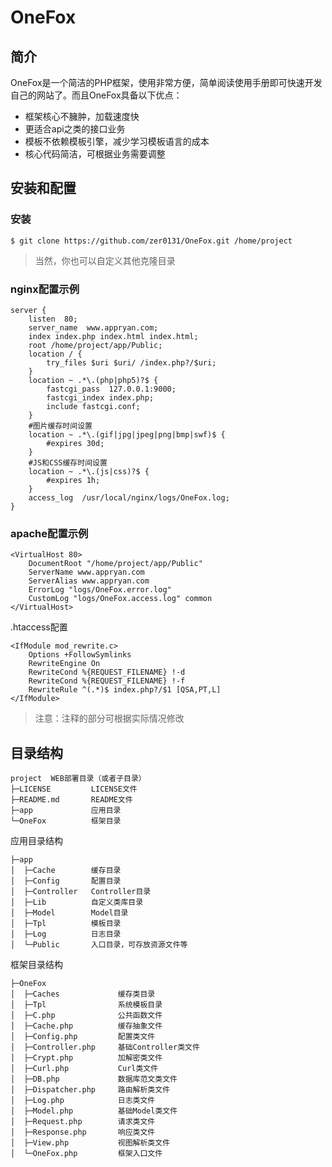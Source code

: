 # OneFox

## 简介
OneFox是一个简洁的PHP框架，使用非常方便，简单阅读使用手册即可快速开发自己的网站了。而且OneFox具备以下优点：
* 框架核心不臃肿，加载速度快 
* 更适合api之类的接口业务 
* 模板不依赖模板引擎，减少学习模板语言的成本 
* 核心代码简洁，可根据业务需要调整 

## 安装和配置

### 安装
```
$ git clone https://github.com/zer0131/OneFox.git /home/project
```
> 当然，你也可以自定义其他克隆目录

### nginx配置示例
```
server {
    listen  80;
    server_name  www.appryan.com;
    index index.php index.html index.html;
    root /home/project/app/Public;
    location / {
        try_files $uri $uri/ /index.php?/$uri;
    }
    location ~ .*\.(php|php5)?$ {
        fastcgi_pass  127.0.0.1:9000;
        fastcgi_index index.php;
        include fastcgi.conf;
    }
    #图片缓存时间设置
    location ~ .*\.(gif|jpg|jpeg|png|bmp|swf)$ {
        #expires 30d;
    }
    #JS和CSS缓存时间设置
    location ~ .*\.(js|css)?$ {
        #expires 1h;
    }
    access_log  /usr/local/nginx/logs/OneFox.log;
}
```

### apache配置示例
```
<VirtualHost 80>
    DocumentRoot "/home/project/app/Public"
    ServerName www.appryan.com
    ServerAlias www.appryan.com
    ErrorLog "logs/OneFox.error.log"
    CustomLog "logs/OneFox.access.log" common
</VirtualHost>
```

.htaccess配置
```
<IfModule mod_rewrite.c>
    Options +FollowSymlinks
    RewriteEngine On
    RewriteCond %{REQUEST_FILENAME} !-d
    RewriteCond %{REQUEST_FILENAME} !-f
    RewriteRule ^(.*)$ index.php?/$1 [QSA,PT,L]
</IfModule>
```

>  注意：注释的部分可根据实际情况修改

## 目录结构
```
project  WEB部署目录（或者子目录） 
├─LICENSE         LICENSE文件
├─README.md       README文件 
├─app             应用目录 
└─OneFox          框架目录 
```

应用目录结构
```
├─app 
│  ├─Cache        缓存目录
│  ├─Config       配置目录 
│  ├─Controller   Controller目录
│  ├─Lib          自定义类库目录
│  ├─Model        Model目录
│  ├─Tpl          模板目录
│  ├─Log          日志目录
│  └─Public       入口目录，可存放资源文件等
```

框架目录结构
```
├─OneFox 
│  ├─Caches             缓存类目录
│  ├─Tpl                系统模板目录 
│  ├─C.php              公共函数文件
│  ├─Cache.php          缓存抽象文件
│  ├─Config.php         配置类文件
│  ├─Controller.php     基础Controller类文件
│  ├─Crypt.php          加解密类文件
│  ├─Curl.php           Curl类文件
│  ├─DB.php             数据库范文类文件
│  ├─Dispatcher.php     路由解析类文件
│  ├─Log.php            日志类文件
│  ├─Model.php          基础Model类文件
│  ├─Request.php        请求类文件
│  ├─Response.php       响应类文件
│  ├─View.php           视图解析类文件
│  └─OneFox.php         框架入口文件
```
